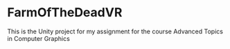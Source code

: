 # FarmOfTheDeadVR

This is the Unity project for my assignment for the course Advanced Topics in Computer Graphics
